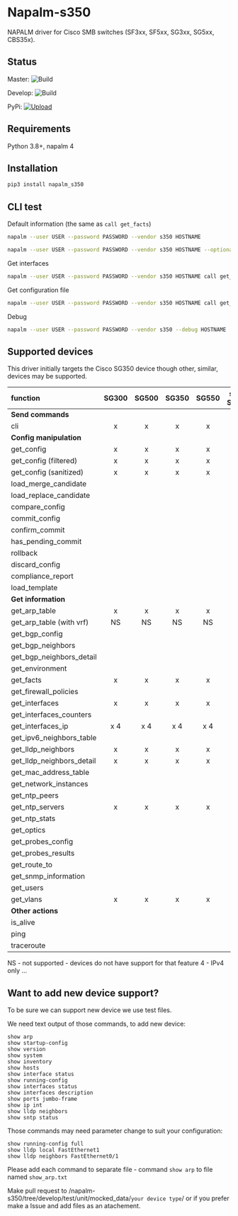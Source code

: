 # Napalm-s350

NAPALM driver for Cisco SMB switches (SF3xx, SF5xx, SG3xx, SG5xx, CBS35x).

## Status
Master: ![Build](https://github.com/napalm-automation-community/napalm-s350/workflows/Test%20before%20push/badge.svg?branch=master&event=push)

Develop: ![Build](https://github.com/napalm-automation-community/napalm-s350/workflows/Test%20before%20push/badge.svg?branch=develop&event=push)

PyPi: [![Upload](https://github.com/napalm-automation-community/napalm-s350/workflows/Upload%20Python%20Package%20to%20PyPi.org/badge.svg)](https://github.com/napalm-automation-community/napalm-s350/actions?query=workflow%3A%22Upload+Python+Package+to+PyPi.org%22)

## Requirements

Python 3.8+, napalm 4

## Installation 

```bash
pip3 install napalm_s350
```
## CLI test

Default information (the same as `call get_facts`)
```bash
napalm --user USER --password PASSWORD --vendor s350 HOSTNAME

napalm --user USER --password PASSWORD --vendor s350 HOSTNAME --optional_args "force_no_enable=True"
```

Get interfaces
```bash
napalm --user USER --password PASSWORD --vendor s350 HOSTNAME call get_interfaces
```

Get configuration file
```bash
napalm --user USER --password PASSWORD --vendor s350 HOSTNAME call get_config
```

Debug
```bash
napalm --user USER --password PASSWORD --vendor s350 --debug HOSTNAME
```

## Supported devices

This driver initially targets the Cisco SG350 device though other, similar, devices may
be supported.

| function                  | SG300 | SG500 | SG350 | SG550 | stack SG500 | stack SG550 | CBS350 |
| :---                      | :---: | :---: | :---: | :---: | :---:       | :---:       | :---:  |
| **Send commands**                                                                              |
| cli                       | x     | x     | x     | x     | x           | x           | x      |
| **Config manipulation**                                                                        |
|get_config                 | x     | x     | x     | x     |             |             | x      |
|get_config (filtered)      | x     | x     | x     | x     |             |             | x      |
|get_config (sanitized)     | x     | x     | x     | x     |             |             | x      |
|load_merge_candidate       |       |       |       |       |             |             |        |
|load_replace_candidate     |       |       |       |       |             |             |        |
|compare_config             |       |       |       |       |             |             |        |
|commit_config              |       |       |       |       |             |             |        |
|confirm_commit             |       |       |       |       |             |             |        |
|has_pending_commit         |       |       |       |       |             |             |        |
|rollback                   |       |       |       |       |             |             |        |
|discard_config             |       |       |       |       |             |             |        |
|compliance_report          |       |       |       |       |             |             |        |
|load_template              |       |       |       |       |             |             |        |
| **Get information**                                                                            |
|get_arp_table              | x     | x     | x     | x     |             |             | x      |
|get_arp_table (with vrf)   | NS    | NS    | NS    | NS    |             |             | NS     |
|get_bgp_config             |       |       |       |       |             |             |        |
|get_bgp_neighbors          |       |       |       |       |             |             |        |
|get_bgp_neighbors_detail   |       |       |       |       |             |             |        |
|get_environment            |       |       |       |       |             |             |        |
|get_facts                  | x     | x     | x     | x     |             |             | x      |
|get_firewall_policies      |       |       |       |       |             |             |        |
|get_interfaces             | x     | x     | x     | x     |             |             | x      |
|get_interfaces_counters    |       |       |       |       |             |             |        |
|get_interfaces_ip          | x 4   | x 4   | x 4   | x 4   |             |             | x 4    |
|get_ipv6_neighbors_table   |       |       |       |       |             |             |        |
|get_lldp_neighbors         | x     | x     | x     | x     |             |             | x      |
|get_lldp_neighbors_detail  | x     | x     | x     | x     |             |             | x      |
|get_mac_address_table      |       |       |       |       |             |             |        |
|get_network_instances      |       |       |       |       |             |             |        |
|get_ntp_peers              |       |       |       |       |             |             |        |
|get_ntp_servers            | x     | x     | x     | x     |             |             | x      |
|get_ntp_stats              |       |       |       |       |             |             |        |
|get_optics                 |       |       |       |       |             |             |        |
|get_probes_config          |       |       |       |       |             |             |        |
|get_probes_results         |       |       |       |       |             |             |        |
|get_route_to               |       |       |       |       |             |             |        |
|get_snmp_information       |       |       |       |       |             |             |        |
|get_users                  |       |       |       |       |             |             |        |
|get_vlans                  | x     | x     | x     | x     |             |             | x      |
| **Other actions**                                                                              |
|is_alive                   |       |       |       |       |             |             |        |
|ping                       |       |       |       |       |             |             |        |
|traceroute                 |       |       |       |       |             |             |        |


NS - not supported - devices do not have support for that feature
4  - IPv4 only ...

## Want to add new device support?

To be sure we can support new device we use test files.

We need text output of those commands, to add new device:
```
show arp
show startup-config
show version
show system
show inventory
show hosts
show interface status
show running-config
show interfaces status
show interfaces description
show ports jumbo-frame
show ip int
show lldp neighbors
show sntp status
```

Those commands may need parameter change to suit your configuration:
```
show running-config full
show lldp local FastEthernet1
show lldp neighbors FastEthernet0/1
```

Please add each command to separate file - command `show arp` to file named `show_arp.txt`

Make pull request to /napalm-s350/tree/develop/test/unit/mocked_data/`your device type`/
or if you prefer make a Issue and add files as an atachement.
